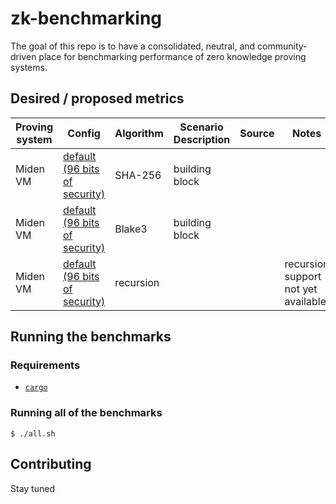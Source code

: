 # zk-benchmarking

The goal of this repo is to have a consolidated, neutral, and community-driven place for benchmarking performance of zero knowledge proving systems.

## Desired / proposed metrics

| Proving system | Config | Algorithm | Scenario Description | Source | Notes |
| --- | --- | --- | --- | --- | --- |
| Miden VM | [default (96 bits of security)](https://github.com/maticnetwork/miden/blob/e941cf8dc6397a830d9073c8730389248e82f8e1/air/src/options.rs#L29) | SHA-256 | building block | | |
| Miden VM | [default (96 bits of security)](https://github.com/maticnetwork/miden/blob/e941cf8dc6397a830d9073c8730389248e82f8e1/air/src/options.rs#L29) | Blake3 | building block | | |
| Miden VM | [default (96 bits of security)](https://github.com/maticnetwork/miden/blob/e941cf8dc6397a830d9073c8730389248e82f8e1/air/src/options.rs#L29) | recursion | | | recursion support not yet available |

## Running the benchmarks

### Requirements

* [`cargo`](https://doc.rust-lang.org/stable/cargo/)

### Running all of the benchmarks

```console
$ ./all.sh
```

## Contributing
Stay tuned
